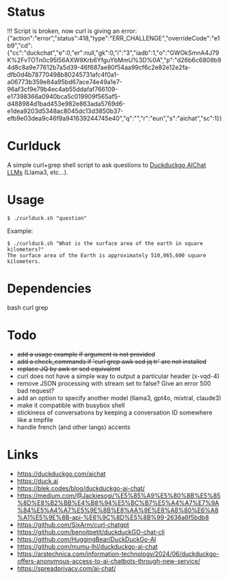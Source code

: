Status
======
!!! Script is broken, now curl is giving an error: {"action":"error","status":418,"type":"ERR_CHALLENGE","overrideCode":"e1b9","cd":{"cc":"duckchat","e":0,"er":null,"gk":0,"i":"3","iadb":1,"o":"GWOkSmnA4J79K%2FvTOTn0c95l56AXW8Krb6YfguYbMmU%3D%0A","p":"d26b6c6808b94d8c8a9e77612b7a5d39-46f687ae80f54aa99cf6c2e82e12e2fa-dfb0d4b78770498b80245731afc4f0a1-a06773b359e84a95bd67ace74e49a1e7-96af3cf9e79b4ec4ab55ddafaf766109-e17398366a0940bca5c019909f565af5-d488984d1bad453e982e863ada5769d6-e1dea9203d5348ac8045dc13d3850b37-efb9e03dea9c46f9a941639244745e40","q":"","r":"eun","s":"aichat","sc":1}}

Curlduck
========

A simple curl+grep shell script to ask questions to [Duckduckgo AIChat
LLMs](https://duckduckgo.com/aichat) (Llama3, etc...).

Usage
=====

```
$ ./curlduck.sh "question"
```

Example:

```
$ ./curlduck.sh "What is the surface area of the earth in square kilometers?"
The surface area of the Earth is approximately 510,065,600 square kilometers.
```

Dependencies
============

bash curl grep

Todo
====

* ~~add a usage example if argument is not provided~~
* ~~add a check_commands if 'curl grep awk sed jq tr' are not installed~~
* ~~replace JQ by awk or sed equivalent~~
* curl does not have a simple way to output a particular header (x-vqd-4)
* remove JSON processing with stream set to false? Give an error 500 bad request?
* add an option to specify another model (llama3, gpt4o, mixtral, claude3)
* make it compatible with busybox shell
* stickiness of conversations by keeping a conversation ID somewhere like a tmpfile
* handle french (and other langs) accents

Links
=====

* https://duckduckgo.com/aichat
* https://duck.ai
* https://blek.codes/blog/duckduckgo-ai-chat/
* https://medium.com/@Jackiesogi/%E5%85%A9%E5%80%8B%E5%85%8D%E8%B2%BB%E4%B8%94%E5%BC%B7%E5%A4%A7%E7%9A%84%E5%A4%A7%E5%9E%8B%E8%AA%9E%E8%A8%80%E6%A8%A1%E5%9E%8B-api-%E6%9C%8D%E5%8B%99-2636a6f5bdb8
* https://github.com/SixArm/curl-chatgpt
* https://github.com/benoitpetit/duckduckGO-chat-cli
* https://github.com/HuggingBear/DuckDuckGo-AI
* https://github.com/mumu-lhl/duckduckgo-ai-chat
* https://arstechnica.com/information-technology/2024/06/duckduckgo-offers-anonymous-access-to-ai-chatbots-through-new-service/
* https://spreadprivacy.com/ai-chat/

